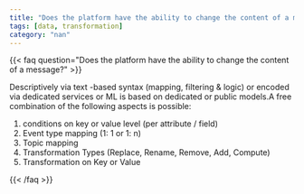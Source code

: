 ```yaml
---
title: "Does the platform have the ability to change the content of a message?"
tags: [data, transformation]
category: "nan"
---
```


<!-- QUESTION -->

{{< faq question="Does the platform have the ability to change the content of a message?" >}}

<!-- ANSWER -->

Descriptively via text -based syntax (mapping, filtering & logic) or encoded via dedicated services or ML is based on dedicated or public models.A free combination of the following aspects is possible:
1) conditions on key or value level (per attribute / field)
2) Event type mapping (1: 1 or 1: n)
3) Topic mapping
4) Transformation Types (Replace, Rename, Remove, Add, Compute)
5) Transformation on Key or Value

{{< /faq >}}
